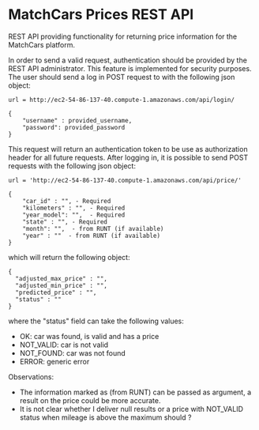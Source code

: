 # MatchCars Prices REST API

REST API providing functionality for returning price information for the MatchCars platform.

In order to send a valid request, authentication should be provided by the REST API administrator. This feature is implemented for security purposes. The user should send a log in POST request to with the following json object:

```
url = http://ec2-54-86-137-40.compute-1.amazonaws.com/api/login/

{
    "username" : provided_username,
    "password": provided_password
}
```

This request will return an authentication token to be use as authorization header for all future requests. After logging in, it is possible to send POST requests with the following json object:
```
url = 'http://ec2-54-86-137-40.compute-1.amazonaws.com/api/price/'

{
    "car_id" : "", - Required
    "kilometers" : "", - Required
    "year_model": "",  - Required
    "state" : "", - Required
    "month": "",  - from RUNT (if available)
    "year" : ""  - from RUNT (if available)
}
```

which will return the following object:

```
{
  "adjusted_max_price" : "",
  "adjusted_min_price" : "",
  "predicted_price" : "",
  "status" : ""
}
```

where the "status" field can take the following values:
* OK: car was found, is valid and has a price
* NOT_VALID: car is not valid
* NOT_FOUND: car was not found
* ERROR: generic error


Observations:

* The information marked as (from RUNT) can be passed as argument, a result on the price could be more accurate.
* It is not clear whether I deliver null results or a price with NOT_VALID status when mileage is above the maximum should ?
